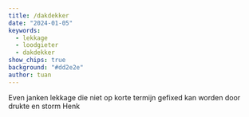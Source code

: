 ```yaml
---
title: /dakdekker
date: "2024-01-05"
keywords:
  - lekkage
  - loodgieter
  - dakdekker
show_chips: true
background: "#dd2e2e"
author: tuan
---
```


Even janken lekkage die niet op korte termijn gefixed kan worden door drukte en storm Henk
